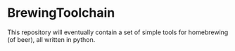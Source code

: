 # BrewingToolchain
This repository will eventually contain a set of simple tools for homebrewing (of beer), all written in python.
